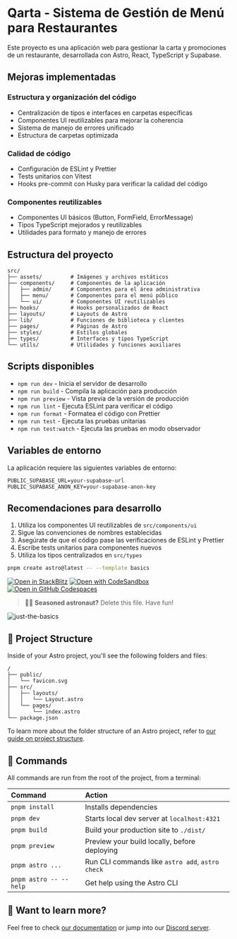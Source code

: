 # Qarta - Sistema de Gestión de Menú para Restaurantes

Este proyecto es una aplicación web para gestionar la carta y promociones de un restaurante, desarrollada con Astro, React, TypeScript y Supabase.

## Mejoras implementadas

### Estructura y organización del código

- Centralización de tipos e interfaces en carpetas específicas
- Componentes UI reutilizables para mejorar la coherencia
- Sistema de manejo de errores unificado
- Estructura de carpetas optimizada

### Calidad de código

- Configuración de ESLint y Prettier
- Tests unitarios con Vitest
- Hooks pre-commit con Husky para verificar la calidad del código

### Componentes reutilizables

- Componentes UI básicos (Button, FormField, ErrorMessage)
- Tipos TypeScript mejorados y reutilizables
- Utilidades para formato y manejo de errores

## Estructura del proyecto

```
src/
├── assets/         # Imágenes y archivos estáticos
├── components/     # Componentes de la aplicación
│   ├── admin/      # Componentes para el área administrativa
│   ├── menu/       # Componentes para el menú público
│   └── ui/         # Componentes UI reutilizables
├── hooks/          # Hooks personalizados de React
├── layouts/        # Layouts de Astro
├── lib/            # Funciones de biblioteca y clientes
├── pages/          # Páginas de Astro
├── styles/         # Estilos globales
├── types/          # Interfaces y tipos TypeScript
└── utils/          # Utilidades y funciones auxiliares
```

## Scripts disponibles

- `npm run dev` - Inicia el servidor de desarrollo
- `npm run build` - Compila la aplicación para producción
- `npm run preview` - Vista previa de la versión de producción
- `npm run lint` - Ejecuta ESLint para verificar el código
- `npm run format` - Formatea el código con Prettier
- `npm run test` - Ejecuta las pruebas unitarias
- `npm run test:watch` - Ejecuta las pruebas en modo observador

## Variables de entorno

La aplicación requiere las siguientes variables de entorno:

```
PUBLIC_SUPABASE_URL=your-supabase-url
PUBLIC_SUPABASE_ANON_KEY=your-supabase-anon-key
```

## Recomendaciones para desarrollo

1. Utiliza los componentes UI reutilizables de `src/components/ui`
2. Sigue las convenciones de nombres establecidas
3. Asegúrate de que el código pase las verificaciones de ESLint y Prettier
4. Escribe tests unitarios para componentes nuevos
5. Utiliza los tipos centralizados en `src/types`

```sh
pnpm create astro@latest -- --template basics
```

[![Open in StackBlitz](https://developer.stackblitz.com/img/open_in_stackblitz.svg)](https://stackblitz.com/github/withastro/astro/tree/latest/examples/basics)
[![Open with CodeSandbox](https://assets.codesandbox.io/github/button-edit-lime.svg)](https://codesandbox.io/p/sandbox/github/withastro/astro/tree/latest/examples/basics)
[![Open in GitHub Codespaces](https://github.com/codespaces/badge.svg)](https://codespaces.new/withastro/astro?devcontainer_path=.devcontainer/basics/devcontainer.json)

> 🧑‍🚀 **Seasoned astronaut?** Delete this file. Have fun!

![just-the-basics](https://github.com/withastro/astro/assets/2244813/a0a5533c-a856-4198-8470-2d67b1d7c554)

## 🚀 Project Structure

Inside of your Astro project, you'll see the following folders and files:

```text
/
├── public/
│   └── favicon.svg
├── src/
│   ├── layouts/
│   │   └── Layout.astro
│   └── pages/
│       └── index.astro
└── package.json
```

To learn more about the folder structure of an Astro project, refer to [our guide on project structure](https://docs.astro.build/en/basics/project-structure/).

## 🧞 Commands

All commands are run from the root of the project, from a terminal:

| Command                | Action                                           |
| :--------------------- | :----------------------------------------------- |
| `pnpm install`         | Installs dependencies                            |
| `pnpm dev`             | Starts local dev server at `localhost:4321`      |
| `pnpm build`           | Build your production site to `./dist/`          |
| `pnpm preview`         | Preview your build locally, before deploying     |
| `pnpm astro ...`       | Run CLI commands like `astro add`, `astro check` |
| `pnpm astro -- --help` | Get help using the Astro CLI                     |

## 👀 Want to learn more?

Feel free to check [our documentation](https://docs.astro.build) or jump into our [Discord server](https://astro.build/chat).
